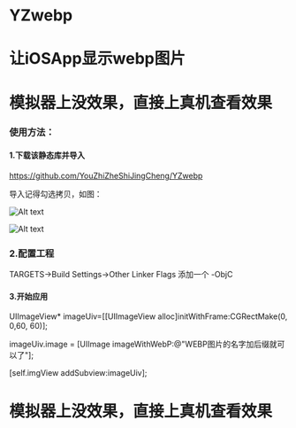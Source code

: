 # YZwebp      
 
# 让iOSApp显示webp图片      

# 模拟器上没效果，直接上真机查看效果        

### 使用方法：     

#### 1.下载该静态库并导入      

<https://github.com/YouZhiZheShiJingCheng/YZwebp>

导入记得勾选拷贝，如图：

![Alt text](http://118.24.89.63:8080/1.png)

![Alt text](http://118.24.89.63:8080/2.png)

### 2.配置工程      

TARGETS->Build Settings->Other Linker Flags 添加一个  -ObjC

#### 3.开始应用         

UIImageView* imageUiv=[[UIImageView alloc]initWithFrame:CGRectMake(0, 0,60, 60)];

imageUiv.image = [UIImage imageWithWebP:@"WEBP图片的名字加后缀就可以了"];

[self.imgView addSubview:imageUiv];

# 模拟器上没效果，直接上真机查看效果     
      



